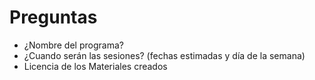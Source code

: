 # Preguntas

* ¿Nombre del programa?
* ¿Cuando serán las sesiones? (fechas estimadas y día de la semana)
* Licencia de los Materiales creados

